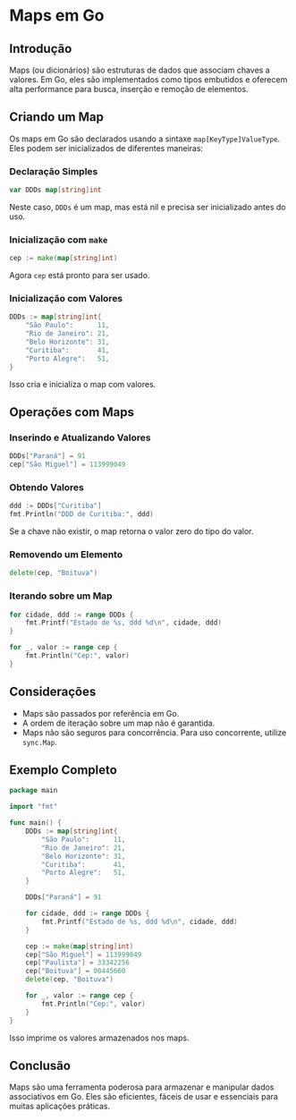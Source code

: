 # Maps em Go

## Introdução
Maps (ou dicionários) são estruturas de dados que associam chaves a valores. Em Go, eles são implementados como tipos embutidos e oferecem alta performance para busca, inserção e remoção de elementos.

## Criando um Map
Os maps em Go são declarados usando a sintaxe `map[KeyType]ValueType`. Eles podem ser inicializados de diferentes maneiras:

### Declaração Simples
```go
var DDDs map[string]int
```
Neste caso, `DDDs` é um map, mas está nil e precisa ser inicializado antes do uso.

### Inicialização com `make`
```go
cep := make(map[string]int)
```
Agora `cep` está pronto para ser usado.

### Inicialização com Valores
```go
DDDs := map[string]int{
    "São Paulo":      11,
    "Rio de Janeiro": 21,
    "Belo Horizonte": 31,
    "Curitiba":       41,
    "Porto Alegre":   51,
}
```
Isso cria e inicializa o map com valores.

## Operações com Maps

### Inserindo e Atualizando Valores
```go
DDDs["Paraná"] = 91
cep["São Miguel"] = 113999049
```

### Obtendo Valores
```go
ddd := DDDs["Curitiba"]
fmt.Println("DDD de Curitiba:", ddd)
```
Se a chave não existir, o map retorna o valor zero do tipo do valor.



### Removendo um Elemento
```go
delete(cep, "Boituva")
```

### Iterando sobre um Map
```go
for cidade, ddd := range DDDs {
    fmt.Printf("Estado de %s, ddd %d\n", cidade, ddd)
}

for _, valor := range cep {
    fmt.Println("Cep:", valor)
}
```

## Considerações
- Maps são passados por referência em Go.
- A ordem de iteração sobre um map não é garantida.
- Maps não são seguros para concorrência. Para uso concorrente, utilize `sync.Map`.

## Exemplo Completo
```go
package main

import "fmt"

func main() {
    DDDs := map[string]int{
        "São Paulo":      11,
        "Rio de Janeiro": 21,
        "Belo Horizonte": 31,
        "Curitiba":       41,
        "Porto Alegre":   51,
    }

    DDDs["Paraná"] = 91

    for cidade, ddd := range DDDs {
        fmt.Printf("Estado de %s, ddd %d\n", cidade, ddd)
    }

    cep := make(map[string]int)
    cep["São Miguel"] = 113999049
    cep["Paulista"] = 33342256
    cep["Boituva"] = 00445660
    delete(cep, "Boituva")

    for _, valor := range cep {
        fmt.Println("Cep:", valor)
    }
}
```

Isso imprime os valores armazenados nos maps.

## Conclusão
Maps são uma ferramenta poderosa para armazenar e manipular dados associativos em Go. Eles são eficientes, fáceis de usar e essenciais para muitas aplicações práticas.

